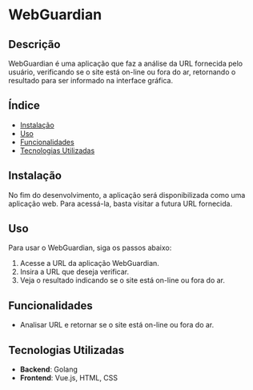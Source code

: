 # WebGuardian

## Descrição
WebGuardian é uma aplicação que faz a análise da URL fornecida pelo usuário, verificando se o site está on-line ou fora do ar, retornando o resultado para ser informado na interface gráfica.

## Índice
- [Instalação](#instalação)
- [Uso](#uso)
- [Funcionalidades](#funcionalidades)
- [Tecnologias Utilizadas](#tecnologias-utilizadas)

## Instalação
No fim do desenvolvimento, a aplicação será disponibilizada como uma aplicação web. Para acessá-la, basta visitar a futura URL fornecida.

## Uso
Para usar o WebGuardian, siga os passos abaixo:

1. Acesse a URL da aplicação WebGuardian.
2. Insira a URL que deseja verificar.
3. Veja o resultado indicando se o site está on-line ou fora do ar.

## Funcionalidades
- Analisar URL e retornar se o site está on-line ou fora do ar.

## Tecnologias Utilizadas
- **Backend**: Golang
- **Frontend**: Vue.js, HTML, CSS